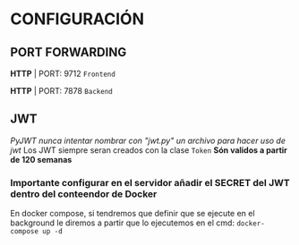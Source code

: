# CONFIGURACIÓN


## PORT FORWARDING
**HTTP** | PORT: 9712 `Frontend`

**HTTP** | PORT: 7878 `Backend`

## JWT

*PyJWT nunca intentar nombrar con "jwt.py" un archivo para hacer uso de jwt*
Los JWT siempre seran creados con la clase `Token`
**Són validos a partir de 120 semanas**

### Importante configurar en el servidor añadir el SECRET del JWT dentro del conteendor de Docker

En docker compose, si tendremos que definir que se ejecute en el background le
diremos a partir que lo ejecutemos en el cmd: `docker-compose up -d`
